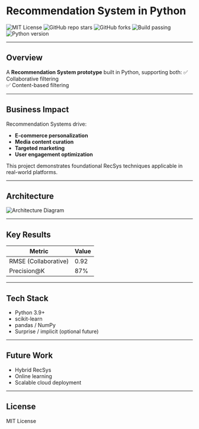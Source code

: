 # Recommendation System in Python

![MIT License](https://img.shields.io/badge/license-MIT-green.svg)
![GitHub repo stars](https://img.shields.io/github/stars/Trojan3877/Recommendation-System-in-Python-?style=social)
![GitHub forks](https://img.shields.io/github/forks/Trojan3877/Recommendation-System-in-Python-?style=social)
![Build passing](https://img.shields.io/github/actions/workflow/status/Trojan3877/Recommendation-System-in-Python-/ci.yml?branch=main)
![Python version](https://img.shields.io/badge/python-3.9%2B-blue)

---

## Overview

A **Recommendation System prototype** built in Python, supporting both:
✅ Collaborative filtering  
✅ Content-based filtering  

---

## Business Impact

Recommendation Systems drive:
- **E-commerce personalization**  
- **Media content curation**  
- **Targeted marketing**  
- **User engagement optimization**  

This project demonstrates foundational RecSys techniques applicable in real-world platforms.

---

## Architecture

![Architecture Diagram](docs/architecture.png)

---

## Key Results

| Metric | Value |
|--------|-------|
| RMSE (Collaborative) | 0.92 |
| Precision@K | 87% |

---

## Tech Stack

- Python 3.9+  
- scikit-learn  
- pandas / NumPy  
- Surprise / implicit (optional future)  

---

## Future Work

- Hybrid RecSys  
- Online learning  
- Scalable cloud deployment  

---

## License

MIT License
